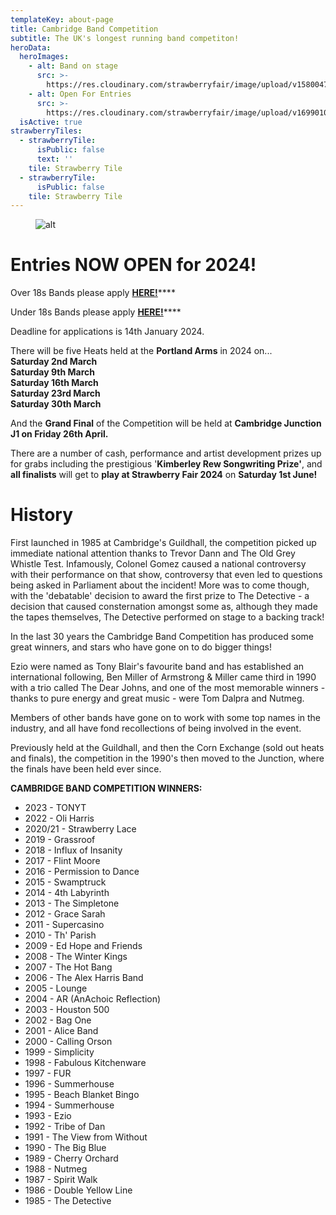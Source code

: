 ```yaml
---
templateKey: about-page
title: Cambridge Band Competition
subtitle: The UK's longest running band competiton!
heroData:
  heroImages:
    - alt: Band on stage
      src: >-
        https://res.cloudinary.com/strawberryfair/image/upload/v1580047824/Banner/old-fair_gybfma.jpg
    - alt: Open For Entries
      src: >-
        https://res.cloudinary.com/strawberryfair/image/upload/v1699010364/370777790_1878778475856896_1344412147301251038_n_kiuvf4.jpg
  isActive: true
strawberryTiles:
  - strawberryTile:
      isPublic: false
      text: ''
    tile: Strawberry Tile
  - strawberryTile:
      isPublic: false
    tile: Strawberry Tile
---
```

<figure><img src="https://res.cloudinary.com/strawberryfair/image/upload/v1698828320/Poster_uwedao.jpg" alt="alt" class="html-embedded-image-medium"></figure>

# Entries NOW OPEN for 2024!

Over 18s Bands please apply [**HERE!**](https://strawberry-fair.org.uk/forms/over-18s-entry-form/)****

Under 18s Bands please apply [**HERE!**](https://strawberry-fair.org.uk/forms/under-18s-entry-form/)****

Deadline for applications is 14th January 2024. 

There will be five Heats held at the **Portland Arms** in 2024 on...\
**Saturday 2nd March**\
**Saturday 9th March**\
**Saturday 16th March**\
**Saturday 23rd March**\
**Saturday 30th March**

And the **Grand Final** of the Competition will be held at **Cambridge Junction J1 on Friday 26th April.** 

There are a number of cash, performance and artist development prizes up for grabs including the prestigious '**Kimberley Rew Songwriting Prize'**, and **all finalists** will get to **play at Strawberry Fair 2024** on **Saturday 1st June!**

# History

First launched in 1985 at Cambridge's Guildhall, the competition picked up immediate national attention thanks to Trevor Dann and The Old Grey Whistle Test. Infamously, Colonel Gomez caused a national controversy with their performance on that show, controversy that even led to questions being asked in Parliament about the incident! More was to come though, with the 'debatable' decision to award the first prize to The Detective - a decision that caused consternation amongst some as, although they made the tapes themselves, The Detective performed on stage to a backing track!

In the last 30 years the Cambridge Band Competition has produced some great winners, and stars who have gone on to do bigger things!

Ezio were named as Tony Blair's favourite band and has established an international following, Ben Miller of Armstrong & Miller came third in 1990 with a trio called The Dear Johns, and one of the most memorable winners - thanks to pure energy and great music - were Tom Dalpra and Nutmeg.

Members of other bands have gone on to work with some top names in the industry, and all have fond recollections of being involved in the event.

Previously held at the Guildhall, and then the Corn Exchange (sold out heats and finals), the competition in the 1990's then moved to the Junction, where the finals have been held ever since.

**CAMBRIDGE BAND COMPETITION WINNERS:**

* 2023 - TONYT
* 2022 - Oli Harris 
* 2020/21 - Strawberry Lace
* 2019 - Grassroof
* 2018 - Influx of Insanity
* 2017 - Flint Moore
* 2016 - Permission to Dance
* 2015 - Swamptruck
* 2014 - 4th Labyrinth
* 2013 - The Simpletone
* 2012 - Grace Sarah
* 2011 - Supercasino
* 2010 - Th' Parish
* 2009 - Ed Hope and Friends
* 2008 - The Winter Kings 
* 2007 - The Hot Bang
* 2006 - The Alex Harris Band
* 2005 - Lounge
* 2004 - AR (AnAchoic Reflection)
* 2003 - Houston 500
* 2002 - Bag One
* 2001 - Alice Band
* 2000 - Calling Orson
* 1999 - Simplicity
* 1998 - Fabulous Kitchenware
* 1997 - FUR
* 1996 - Summerhouse
* 1995 - Beach Blanket Bingo
* 1994 - Summerhouse
* 1993 - Ezio
* 1992 - Tribe of Dan
* 1991 - The View from Without
* 1990 - The Big Blue
* 1989 - Cherry Orchard
* 1988 - Nutmeg
* 1987 - Spirit Walk
* 1986 - Double Yellow Line
* 1985 - The Detective
